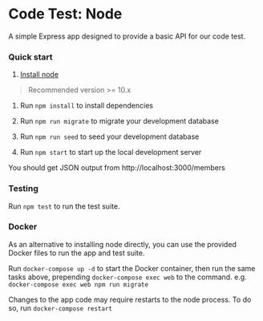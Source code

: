 # Code Test: Node

A simple Express app designed to provide a basic API for our code test.

### Quick start

1. [Install node](https://github.com/creationix/nvm)
> Recommended version >= 10.x

1. Run `npm install` to install dependencies

1. Run `npm run migrate` to migrate your development database

1. Run `npm run seed` to seed your development database

1. Run `npm start` to start up the local development server

You should get JSON output from http://localhost:3000/members

### Testing

Run `npm test` to run the test suite.

### Docker

As an alternative to installing node directly, you can use the provided Docker files to run the app and test suite. 

Run `docker-compose up -d` to start the Docker container, then run the same tasks above, prepending `docker-compose exec web` to the command. e.g. `docker-compose exec web npm run migrate`

Changes to the app code may require restarts to the node process. To do so, run `docker-compose restart`
